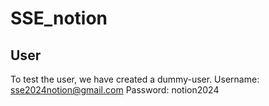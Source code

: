 # SSE_notion

## User

To test the user, we have created a dummy-user.
Username: sse2024notion@gmail.com
Password: notion2024

